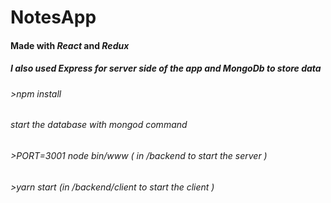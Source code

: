 # NotesApp

#### Made with *React* and *Redux*
##### I also used *Express* for server side of the app and *MongoDb* to store data

###### >npm install
###### start the database with mongod command
###### >PORT=3001 node bin/www ( in /backend to start the server )
###### >yarn start (in /backend/client to start the client )
